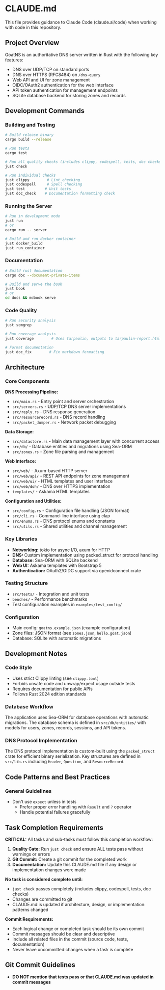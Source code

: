 # CLAUDE.md

This file provides guidance to Claude Code (claude.ai/code) when working with code in this repository.

## Project Overview

GoatNS is an authoritative DNS server written in Rust with the following key features:
- DNS over UDP/TCP on standard ports
- DNS over HTTPS (RFC8484) on `/dns-query`
- Web API and UI for zone management
- OIDC/OAuth2 authentication for the web interface
- API token authentication for management endpoints
- SQLite database backend for storing zones and records

## Development Commands

### Building and Testing
```bash
# Build release binary
cargo build --release

# Run tests
cargo test

# Run all quality checks (includes clippy, codespell, tests, doc checks)
just check

# Run individual checks
just clippy        # Lint checking
just codespell     # Spell checking
just test         # Unit tests
just doc_check    # Documentation formatting check
```

### Running the Server
```bash
# Run in development mode
just run
# or
cargo run -- server

# Build and run docker container
just docker_build
just run_container
```

### Documentation
```bash
# Build rust documentation
cargo doc --document-private-items

# Build and serve the book
just book
# or
cd docs && mdbook serve
```

### Code Quality
```bash
# Run security analysis
just semgrep

# Run coverage analysis
just coverage        # Uses tarpaulin, outputs to tarpaulin-report.html

# Format documentation
just doc_fix        # Fix markdown formatting
```

## Architecture

### Core Components

**DNS Processing Pipeline:**
- `src/main.rs` - Entry point and server orchestration
- `src/servers.rs` - UDP/TCP DNS server implementations
- `src/reply.rs` - DNS response generation
- `src/resourcerecord.rs` - DNS record handling
- `src/packet_dumper.rs` - Network packet debugging

**Data Storage:**
- `src/datastore.rs` - Main data management layer with concurrent access
- `src/db/` - Database entities and migrations using Sea-ORM
- `src/zones.rs` - Zone file parsing and management

**Web Interface:**
- `src/web/` - Axum-based HTTP server
- `src/web/api/` - REST API endpoints for zone management
- `src/web/ui/` - HTML templates and user interface
- `src/web/doh/` - DNS over HTTPS implementation
- `templates/` - Askama HTML templates

**Configuration and Utilities:**
- `src/config.rs` - Configuration file handling (JSON format)
- `src/cli.rs` - Command-line interface using clap
- `src/enums.rs` - DNS protocol enums and constants
- `src/utils.rs` - Shared utilities and channel management

### Key Libraries
- **Networking:** tokio for async I/O, axum for HTTP
- **DNS:** Custom implementation using packed_struct for protocol handling
- **Database:** Sea-ORM with SQLite backend
- **Web UI:** Askama templates with Bootstrap 5
- **Authentication:** OAuth2/OIDC support via openidconnect crate

### Testing Structure
- `src/tests/` - Integration and unit tests
- `benches/` - Performance benchmarks
- Test configuration examples in `examples/test_config/`

### Configuration
- Main config: `goatns.example.json` (example configuration)
- Zone files: JSON format (see `zones.json`, `hello.goat.json`)
- Database: SQLite with automatic migrations

## Development Notes

### Code Style
- Uses strict Clippy linting (see `clippy.toml`)
- Forbids unsafe code and unwrap/expect usage outside tests
- Requires documentation for public APIs
- Follows Rust 2024 edition standards

### Database Workflow
The application uses Sea-ORM for database operations with automatic migrations. The database schema is defined in `src/db/entities/` with models for users, zones, records, sessions, and API tokens.

### DNS Protocol Implementation
The DNS protocol implementation is custom-built using the `packed_struct` crate for efficient binary serialization. Key structures are defined in `src/lib.rs` including `Header`, `Question`, and `ResourceRecord`.

## Code Patterns and Best Practices

### General Guidelines
- Don't use `expect` unless in tests
  - Prefer proper error handling with `Result` and `?` operator
  - Handle potential failures gracefully

## Task Completion Requirements

**CRITICAL:** All tasks and sub-tasks must follow this completion workflow:

1. **Quality Gate:** Run `just check` and ensure ALL tests pass without warnings or errors
2. **Git Commit:** Create a git commit for the completed work
3. **Documentation:** Update this CLAUDE.md file if any design or implementation changes were made

**No task is considered complete until:**

- `just check` passes completely (includes clippy, codespell, tests, doc checks)
- Changes are committed to git
- CLAUDE.md is updated if architecture, design, or implementation patterns changed

**Commit Requirements:**

- Each logical change or completed task should be its own commit
- Commit messages should be clear and descriptive
- Include all related files in the commit (source code, tests, documentation)
- Never leave uncommitted changes when a task is complete

## Git Commit Guidelines

- **DO NOT mention that tests pass or that CLAUDE.md was updated in commit messages**